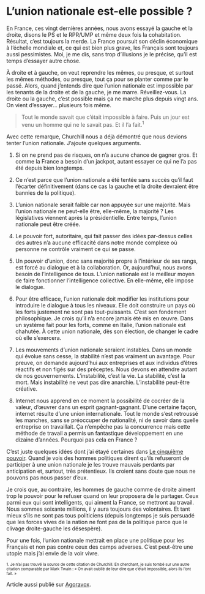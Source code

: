 # L’union nationale est-elle possible ?

En France, ces vingt dernières années, nous avons essayé la gauche et la droite, disons le PS et le RPR/UMP et même deux fois la cohabitation. Résultat, c’est toujours la merde. La France poursuit son déclin économique à l’échelle mondiale et, ce qui est bien plus grave, les Français sont toujours aussi pessimistes. Moi, je me dis, sans trop d’illusions je le précise, qu’il est temps d’essayer autre chose.

À droite et à gauche, on veut reprendre les mêmes, ou presque, et surtout les mêmes méthodes, ou presque, tout ça pour se planter comme par le passé. Alors, quand j’entends dire que l’union nationale est impossible par les tenants de la droite et de la gauche, je me marre. Réveillez-vous. La droite ou la gauche, c’est possible mais ça ne marche plus depuis vingt ans. On vient d’essayer… plusieurs fois même.

> Tout le monde savait que c’était impossible à faire. Puis un jour est venu un homme qui ne le savait pas. Et il l’a fait.<sup>1</sup>

Avec cette remarque, Churchill nous a déjà démontré que nous devions tenter l’union nationale. J’ajoute quelques arguments.

1. Si on ne prend pas de risques, on n’a aucune chance de gagner gros. Et comme la France a besoin d’un jackpot, autant essayer ce qui ne l’a pas été depuis bien longtemps.

2. Ce n’est parce que l’union nationale a été tentée sans succès qu’il faut l’écarter définitivement (dans ce cas la gauche et la droite devraient être bannies de la politique).

3. L’union nationale serait faible car non appuyée sur une majorité. Mais l’union nationale ne peut-elle être, elle-même, la majorité ? Les législatives viennent après la présidentielle. Entre temps, l’union nationale peut être créée.

4. Le pouvoir fort, autoritaire, qui fait passer des idées par-dessus celles des autres n’a aucune efficacité dans notre monde complexe où personne ne contrôle vraiment ce qui se passe.

5. Un pouvoir d’union, donc sans majorité propre à l’intérieur de ses rangs, est forcé au dialogue et à la collaboration. Or, aujourd’hui, nous avons besoin de l’intelligence de tous. L’union nationale est le meilleur moyen de faire fonctionner l’intelligence collective. En elle-même, elle impose le dialogue.

6. Pour être efficace, l’union nationale doit modifier les institutions pour introduire le dialogue à tous les niveaux. Elle doit construire un pays où les forts justement ne sont pas tout-puissants. C’est son fondement philosophique. Je crois qu’il n’a encore jamais été mis en œuvre. Dans un système fait pour les forts, comme en Italie, l’union nationale est chahutée. À cette union nationale, dès son élection, de changer le cadre où elle s’exercera.

7. Les mouvements d’union nationale seraient instables. Dans un monde qui évolue sans cesse, la stabilité n’est pas vraiment un avantage. Pour preuve, on demande aujourd’hui aux entreprises et aux individus d’êtres réactifs et non figés sur des préceptes. Nous devons en attendre autant de nos gouvernements. L’instabilité, c’est la vie. La stabilité, c’est la mort. Mais instabilité ne veut pas dire anarchie. L’instabilité peut-être créative.

8. Internet nous apprend en ce moment la possibilité de cocréer de la valeur, d’œuvrer dans un esprit gagnant-gagnant. D’une certaine façon, internet résulte d’une union internationale. Tout le monde s’est retroussé les manches, sans se préoccuper de nationalité, ni de savoir dans quelle entreprise on travaillait. Ça n’empêche pas la concurrence mais cette méthode de travail a permis un fantastique développement en une dizaine d’années. Pourquoi pas cela en France ?

C’est juste quelques idées dont j’ai étayé certaines dans [Le cinquième pouvoir](https://tcrouzet.com/le-cinquieme-pouvoir/). Quand je vois des hommes politiques dirent qu’ils refuseront de participer à une union nationale je les trouve mauvais perdants par anticipation et, surtout, très prétentieux. Ils croient sans doute que nous ne pouvons pas nous passer d’eux.

Je crois que, au contraire, les hommes de gauche comme de droite aiment trop le pouvoir pour le refuser quand on leur proposera de le partager. Ceux parmi eux qui sont intelligents, qui aiment la France, se mettront au travail. Nous sommes soixante millions, il y aura toujours des volontaires. Et tant mieux s’ils ne sont pas tous politiciens (depuis longtemps je suis persuadé que les forces vives de la nation ne font pas de la politique parce que le clivage droite-gauche les désespère).

Pour une fois, l’union nationale mettrait en place une politique pour les Français et non pas contre ceux des camps adverses. C’est peut-être une utopie mais j’ai envie de la voir vivre.

<span style="font-size: 10px">1. Je n’ai pas trouvé la source de cette citation de Churchill. En cherchant, je suis tombé sur une autre citation comparable par Mark Twain : « On avait oublié de leur dire que c’était impossible, alors ils l’ont fait. »</span>

Article aussi publié sur [Agoravox](http://www.agoravox.fr/article.php3?id_article=20581).